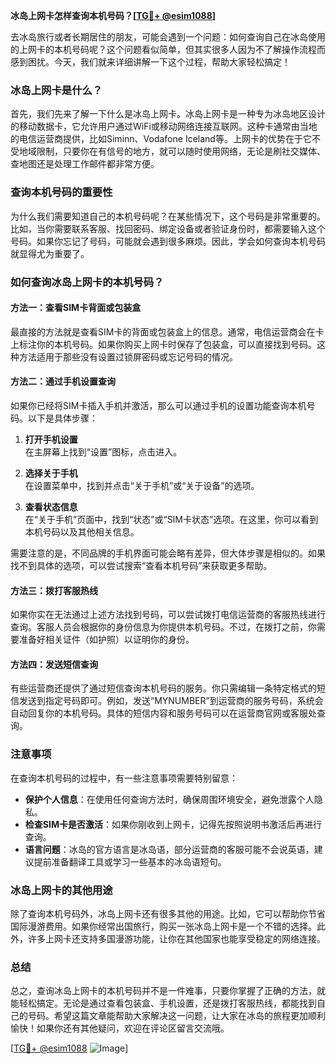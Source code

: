 **冰岛上网卡怎样查询本机号码？[[TG💪+ @esim1088](https://t.me/s/esim1088)]**

去冰岛旅行或者长期居住的朋友，可能会遇到一个问题：如何查询自己在冰岛使用的上网卡的本机号码呢？这个问题看似简单，但其实很多人因为不了解操作流程而感到困扰。今天，我们就来详细讲解一下这个过程，帮助大家轻松搞定！

### 冰岛上网卡是什么？

首先，我们先来了解一下什么是冰岛上网卡。冰岛上网卡是一种专为冰岛地区设计的移动数据卡，它允许用户通过WiFi或移动网络连接互联网。这种卡通常由当地的电信运营商提供，比如Siminn、Vodafone Iceland等。上网卡的优势在于它不受地域限制，只要你在有信号的地方，就可以随时使用网络，无论是刷社交媒体、查地图还是处理工作邮件都非常方便。

### 查询本机号码的重要性

为什么我们需要知道自己的本机号码呢？在某些情况下，这个号码是非常重要的。比如，当你需要联系客服、找回密码、绑定设备或者验证身份时，都需要输入这个号码。如果你忘记了号码，可能就会遇到很多麻烦。因此，学会如何查询本机号码就显得尤为重要了。

### 如何查询冰岛上网卡的本机号码？

#### 方法一：查看SIM卡背面或包装盒

最直接的方法就是查看SIM卡的背面或包装盒上的信息。通常，电信运营商会在卡上标注你的本机号码。如果你购买上网卡时保存了包装盒，可以直接找到号码。这种方法适用于那些没有设置过锁屏密码或忘记号码的情况。

#### 方法二：通过手机设置查询

如果你已经将SIM卡插入手机并激活，那么可以通过手机的设置功能查询本机号码。以下是具体步骤：

1. **打开手机设置**  
   在主屏幕上找到“设置”图标，点击进入。

2. **选择关于手机**  
   在设置菜单中，找到并点击“关于手机”或“关于设备”的选项。

3. **查看状态信息**  
   在“关于手机”页面中，找到“状态”或“SIM卡状态”选项。在这里，你可以看到本机号码以及其他相关信息。

需要注意的是，不同品牌的手机界面可能会略有差异，但大体步骤是相似的。如果找不到具体的选项，可以尝试搜索“查看本机号码”来获取更多帮助。

#### 方法三：拨打客服热线

如果你实在无法通过上述方法找到号码，可以尝试拨打电信运营商的客服热线进行查询。客服人员会根据你的身份信息为你提供本机号码。不过，在拨打之前，你需要准备好相关证件（如护照）以证明你的身份。

#### 方法四：发送短信查询

有些运营商还提供了通过短信查询本机号码的服务。你只需编辑一条特定格式的短信发送到指定号码即可。例如，发送“MYNUMBER”到运营商的服务号码，系统会自动回复你的本机号码。具体的短信内容和服务号码可以在运营商官网或客服处查询。

### 注意事项

在查询本机号码的过程中，有一些注意事项需要特别留意：

- **保护个人信息**：在使用任何查询方法时，确保周围环境安全，避免泄露个人隐私。
- **检查SIM卡是否激活**：如果你刚收到上网卡，记得先按照说明书激活后再进行查询。
- **语言问题**：冰岛的官方语言是冰岛语，部分运营商的客服可能不会说英语，建议提前准备翻译工具或学习一些基本的冰岛语短句。

### 冰岛上网卡的其他用途

除了查询本机号码外，冰岛上网卡还有很多其他的用途。比如，它可以帮助你节省国际漫游费用。如果你经常出国旅行，购买一张冰岛上网卡是一个不错的选择。此外，许多上网卡还支持多国漫游功能，让你在其他国家也能享受稳定的网络连接。

### 总结

总之，查询冰岛上网卡的本机号码并不是一件难事，只要你掌握了正确的方法，就能轻松搞定。无论是通过查看包装盒、手机设置，还是拨打客服热线，都能找到自己的号码。希望这篇文章能帮助大家解决这一问题，让大家在冰岛的旅程更加顺利愉快！如果你还有其他疑问，欢迎在评论区留言交流哦。

[[TG💪+ @esim1088](https://t.me/s/esim1088) ![Image](https://i.postimg.cc/4NQfJmqS/Snipaste-2025-05-13-00-14-12.png)]